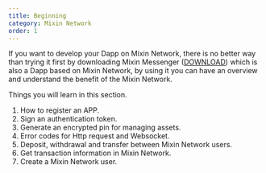 ```yaml
---
title: Beginning
category: Mixin Network
order: 1
---
```


If you want to develop your Dapp on Mixin Network, there is no better way than trying it first by downloading Mixin Messenger ([DOWNLOAD](https://mixin.one)) which is also a Dapp based on Mixin Network, by using it you can have an overview and understand the benefit of the Mixin Network.

Things you will learn in this section.

1. How to register an APP.
2. Sign an authentication token.
3. Generate an encrypted pin for managing assets.
4. Error codes for Http request and Websocket.
5. Deposit, withdrawal and transfer between Mixin Network users.
6. Get transaction information in Mixin Network.
7. Create a Mixin Network user.
